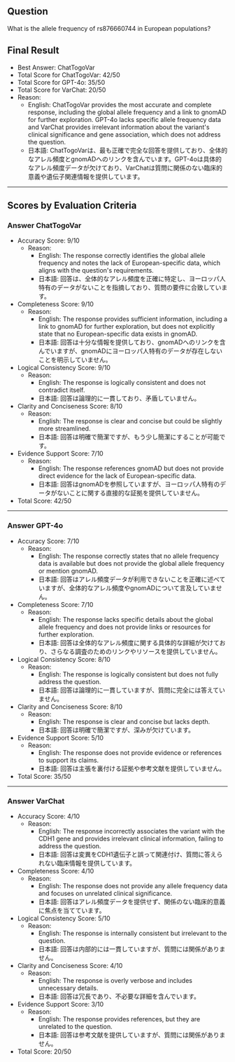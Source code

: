 ## Question

What is the allele frequency of rs876660744 in European populations?

## Final Result

- Best Answer: ChatTogoVar
- Total Score for ChatTogoVar: 42/50
- Total Score for GPT-4o: 35/50
- Total Score for VarChat: 20/50
- Reason:
  - English: ChatTogoVar provides the most accurate and complete response, including the global allele frequency and a link to gnomAD for further exploration. GPT-4o lacks specific allele frequency data and VarChat provides irrelevant information about the variant's clinical significance and gene association, which does not address the question.
  - 日本語: ChatTogoVarは、最も正確で完全な回答を提供しており、全体的なアレル頻度とgnomADへのリンクを含んでいます。GPT-4oは具体的なアレル頻度データが欠けており、VarChatは質問に関係のない臨床的意義や遺伝子関連情報を提供しています。

---

## Scores by Evaluation Criteria

### Answer ChatTogoVar
- Accuracy Score: 9/10
  - Reason: 
    - English: The response correctly identifies the global allele frequency and notes the lack of European-specific data, which aligns with the question's requirements.
    - 日本語: 回答は、全体的なアレル頻度を正確に特定し、ヨーロッパ人特有のデータがないことを指摘しており、質問の要件に合致しています。
- Completeness Score: 9/10
  - Reason: 
    - English: The response provides sufficient information, including a link to gnomAD for further exploration, but does not explicitly state that no European-specific data exists in gnomAD.
    - 日本語: 回答は十分な情報を提供しており、gnomADへのリンクを含んでいますが、gnomADにヨーロッパ人特有のデータが存在しないことを明示していません。
- Logical Consistency Score: 9/10
  - Reason: 
    - English: The response is logically consistent and does not contradict itself.
    - 日本語: 回答は論理的に一貫しており、矛盾していません。
- Clarity and Conciseness Score: 8/10
  - Reason: 
    - English: The response is clear and concise but could be slightly more streamlined.
    - 日本語: 回答は明確で簡潔ですが、もう少し簡潔にすることが可能です。
- Evidence Support Score: 7/10
  - Reason: 
    - English: The response references gnomAD but does not provide direct evidence for the lack of European-specific data.
    - 日本語: 回答はgnomADを参照していますが、ヨーロッパ人特有のデータがないことに関する直接的な証拠を提供していません。
- Total Score: 42/50

---

### Answer GPT-4o
- Accuracy Score: 7/10
  - Reason: 
    - English: The response correctly states that no allele frequency data is available but does not provide the global allele frequency or mention gnomAD.
    - 日本語: 回答はアレル頻度データが利用できないことを正確に述べていますが、全体的なアレル頻度やgnomADについて言及していません。
- Completeness Score: 7/10
  - Reason: 
    - English: The response lacks specific details about the global allele frequency and does not provide links or resources for further exploration.
    - 日本語: 回答は全体的なアレル頻度に関する具体的な詳細が欠けており、さらなる調査のためのリンクやリソースを提供していません。
- Logical Consistency Score: 8/10
  - Reason: 
    - English: The response is logically consistent but does not fully address the question.
    - 日本語: 回答は論理的に一貫していますが、質問に完全には答えていません。
- Clarity and Conciseness Score: 8/10
  - Reason: 
    - English: The response is clear and concise but lacks depth.
    - 日本語: 回答は明確で簡潔ですが、深みが欠けています。
- Evidence Support Score: 5/10
  - Reason: 
    - English: The response does not provide evidence or references to support its claims.
    - 日本語: 回答は主張を裏付ける証拠や参考文献を提供していません。
- Total Score: 35/50

---

### Answer VarChat
- Accuracy Score: 4/10
  - Reason: 
    - English: The response incorrectly associates the variant with the CDH1 gene and provides irrelevant clinical information, failing to address the question.
    - 日本語: 回答は変異をCDH1遺伝子と誤って関連付け、質問に答えられない臨床情報を提供しています。
- Completeness Score: 4/10
  - Reason: 
    - English: The response does not provide any allele frequency data and focuses on unrelated clinical significance.
    - 日本語: 回答はアレル頻度データを提供せず、関係のない臨床的意義に焦点を当てています。
- Logical Consistency Score: 5/10
  - Reason: 
    - English: The response is internally consistent but irrelevant to the question.
    - 日本語: 回答は内部的には一貫していますが、質問には関係がありません。
- Clarity and Conciseness Score: 4/10
  - Reason: 
    - English: The response is overly verbose and includes unnecessary details.
    - 日本語: 回答は冗長であり、不必要な詳細を含んでいます。
- Evidence Support Score: 3/10
  - Reason: 
    - English: The response provides references, but they are unrelated to the question.
    - 日本語: 回答は参考文献を提供していますが、質問には関係がありません。
- Total Score: 20/50